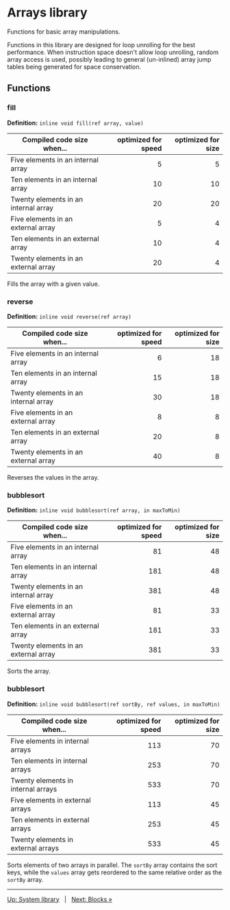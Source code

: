 # Arrays library

Functions for basic array manipulations.

Functions in this library are designed for loop unrolling for the best performance.
When instruction space doesn't allow loop unrolling, random array access is used,
possibly leading to general (un-inlined) array jump tables being generated for space conservation.

## Functions

### fill

**Definition:** `inline void fill(ref array, value)`

| Compiled code size when...               | optimized for speed | optimized for size |
|------------------------------------------|--------------------:|-------------------:|
| Five elements in an internal array       |                   5 |                  5 |
| Ten elements in an internal array        |                  10 |                 10 |
| Twenty elements in an internal array     |                  20 |                 20 |
| Five elements in an external array       |                   5 |                  4 |
| Ten elements in an external array        |                  10 |                  4 |
| Twenty elements in an external array     |                  20 |                  4 |

Fills the array with a given value.


### reverse

**Definition:** `inline void reverse(ref array)`

| Compiled code size when...               | optimized for speed | optimized for size |
|------------------------------------------|--------------------:|-------------------:|
| Five elements in an internal array       |                   6 |                 18 |
| Ten elements in an internal array        |                  15 |                 18 |
| Twenty elements in an internal array     |                  30 |                 18 |
| Five elements in an external array       |                   8 |                  8 |
| Ten elements in an external array        |                  20 |                  8 |
| Twenty elements in an external array     |                  40 |                  8 |

Reverses the values in the array.


### bubblesort

**Definition:** `inline void bubblesort(ref array, in maxToMin)`

| Compiled code size when...               | optimized for speed | optimized for size |
|------------------------------------------|--------------------:|-------------------:|
| Five elements in an internal array       |                  81 |                 48 |
| Ten elements in an internal array        |                 181 |                 48 |
| Twenty elements in an internal array     |                 381 |                 48 |
| Five elements in an external array       |                  81 |                 33 |
| Ten elements in an external array        |                 181 |                 33 |
| Twenty elements in an external array     |                 381 |                 33 |

Sorts the array.


### bubblesort

**Definition:** `inline void bubblesort(ref sortBy, ref values, in maxToMin)`

| Compiled code size when...               | optimized for speed | optimized for size |
|------------------------------------------|--------------------:|-------------------:|
| Five elements in internal arrays         |                 113 |                 70 |
| Ten elements in internal arrays          |                 253 |                 70 |
| Twenty elements in internal arrays       |                 533 |                 70 |
| Five elements in external arrays         |                 113 |                 45 |
| Ten elements in external arrays          |                 253 |                 45 |
| Twenty elements in external arrays       |                 533 |                 45 |

Sorts elements of two arrays in parallel. The `sortBy` array contains the sort keys, while the
`values` array gets reordered to the same relative order as the `sortBy` array.


---

[Up: System library](SYSTEM-LIBRARY.markdown) &nbsp; | &nbsp; [Next: Blocks »](SYSTEM-LIBRARY-BLOCKS.markdown)
